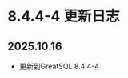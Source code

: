 # 8.4.4-4 更新日志

## 2025.10.16
* 更新到GreatSQL 8.4.4-4

[8.4.4-4]: https://gitee.com/GreatSQL/GreatSQL-Docker/tree/greatsql-8.4.4-4/GreatSQL-Build
